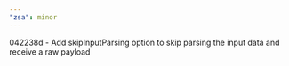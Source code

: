 ```yaml
---
"zsa": minor
---
```


042238d - Add skipInputParsing option to skip parsing the input data and receive a raw payload
